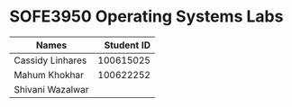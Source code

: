 # SOFE3950 Operating Systems Labs

| Names            | Student ID    |
| ---------------- | -------------:|
| Cassidy Linhares | 100615025     |
| Mahum Khokhar    | 100622252     |
| Shivani Wazalwar |               |

